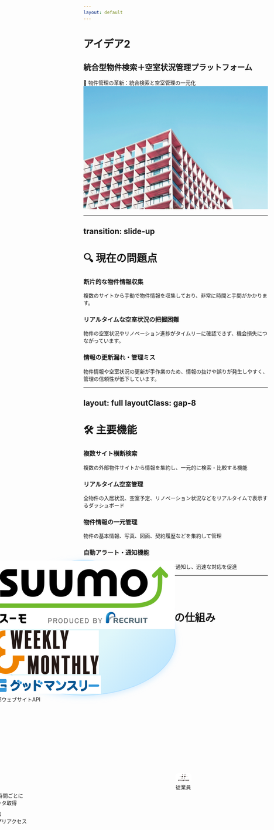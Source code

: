 ```yaml
---
layout: default
---
```


# アイデア2
## 統合型物件検索＋空室状況管理プラットフォーム

<div class="flex flex-row items-center w-full min-h-[10rem]">
	<div class="flex-1">
		<div 
		v-motion
		:initial="{ x: -100, opacity: 0 }"
		:enter="{ x: 0, opacity: 1, transition: { delay: 300, duration: 800 } }"
		class="text-xl mt-8"
		>🏢 物件管理の革新：統合検索と空室管理の一元化
		</div>
	</div>
	<div class="flex-1 flex justify-end">
		<div v-motion
		:initial="{ x: 100, opacity: 0, scale: 0.8 }"
		:enter="{ x: 0, opacity: 1, scale: 1, transition: { delay: 200, duration: 900 } }"
		class="mr-2"
		>
			<img src="/assets/building.jpg" alt="物件管理" class="w-80 h-80 drop-shadow-2xl rounded-2xl bg-white object-cover" />
		</div>
	</div>
</div>

---
transition: slide-up
---

# 🔍 現在の問題点

<div class="grid grid-cols-1 gap-2">
	<div 
		v-motion
		:initial="{ y: 40, opacity: 0, scale: 0.95 }"
		:enter="{ y: 0, opacity: 1, scale: 1, transition: { delay: 200, duration: 600, type: 'spring' } }"
		class="bg-red-100 p-6 rounded-lg"
	>
		<div class="flex items-center mb-4">
			<carbon:data-unstructured class="text-red-500 mr-3 text-2xl" />
			<h3 class="text-xl font-bold text-red-700">断片的な物件情報収集</h3>
		</div>
		<p class="text-gray-700">
			複数のサイトから手動で物件情報を収集しており、非常に時間と手間がかかります。
		</p>
	</div>
	<div 
		v-motion
		:initial="{ x: -60, opacity: 0, scale: 0.9 }"
		:enter="{ x: 0, opacity: 1, scale: 1, transition: { delay: 400, duration: 600, type: 'spring' } }"
		class="bg-orange-100 p-6 rounded-lg"
	>
		<div class="flex items-center mb-4">
			<carbon:time class="text-orange-500 mr-3 text-2xl" />
			<h3 class="text-xl font-bold text-orange-700">リアルタイムな空室状況の把握困難</h3>
		</div>
		<p class="text-gray-700">
			物件の空室状況やリノベーション進捗がタイムリーに確認できず、機会損失につながっています。
		</p>
	</div>
	<div 
		v-motion
		:initial="{ y: 40, opacity: 0, scale: 0.95 }"
		:enter="{ y: 0, opacity: 1, scale: 1, transition: { delay: 600, duration: 600, type: 'spring' } }"
		class="bg-yellow-100 p-6 rounded-lg"
	>
		<div class="flex items-center mb-4">
			<carbon:document-tasks class="text-yellow-500 mr-3 text-2xl" />
			<h3 class="text-xl font-bold text-yellow-700">情報の更新漏れ・管理ミス</h3>
		</div>
		<p class="text-gray-700">
			物件情報や空室状況の更新が手作業のため、情報の抜けや誤りが発生しやすく、管理の信頼性が低下しています。
		</p>
	</div>
	<!-- <div 
		v-motion
		:initial="{ x: 60, opacity: 0, scale: 0.9 }"
		:enter="{ x: 0, opacity: 1, scale: 1, transition: { delay: 600, duration: 600, type: 'spring' } }"
		class="bg-yellow-100 p-6 rounded-lg"
	>
		<div class="flex items-center mb-4">
			<carbon:money class="text-yellow-500 mr-3 text-2xl" />
			<h3 class="text-xl font-bold text-yellow-700">空室期間の長期化リスク</h3>
		</div>
		<p class="text-gray-700">
			物件の準備状況（清掃、修繕、リノベーションなど）の管理が煩雑なため、不必要な空室期間が発生し、収益機会を逃す可能性があります。
		</p>
	</div> -->
</div>

---
layout: full
layoutClass: gap-8
---

# 🛠️ 主要機能


<div class="flex flex-row gap-4 w-full">
	<div class="flex-1 space-y-4">
		<div
			v-motion
			:initial="{ x: -80, y: 40, opacity: 0, scale: 0.8 }"
			:enter="{ x: 0, y: 0, opacity: 1, scale: 1, transition: { delay: 200, duration: 600, type: 'spring' } }"
			class="feature-card"
		>
			<carbon:search class="text-blue-500 text-2xl mb-2" />
			<h3 class="font-bold text-lg mb-2">複数サイト横断検索</h3>
			<p class="text-sm opacity-80">複数の外部物件サイトから情報を集約し、一元的に検索・比較する機能</p>
		</div>
		<div
			v-motion
			:initial="{ x: -80, y: 40, opacity: 0, scale: 0.8 }"
			:enter="{ x: 0, y: 0, opacity: 1, scale: 1, transition: { delay: 400, duration: 600, type: 'spring' } }"
			class="feature-card"
		>
			<carbon:dashboard class="text-green-500 text-2xl mb-2" />
			<h3 class="font-bold text-lg mb-2">リアルタイム空室管理</h3>
			<p class="text-sm opacity-80">全物件の入居状況、空室予定、リノベーション状況などをリアルタイムで表示するダッシュボード</p>
		</div>
	</div>
	<div class="flex-1 space-y-4">
		<!-- <div
			v-motion
			:initial="{ x: 80, y: 40, opacity: 0, scale: 0.8 }"
			:enter="{ x: 0, y: 0, opacity: 1, scale: 1, transition: { delay: 600, duration: 600, type: 'spring' } }"
			class="feature-card"
		>
			<carbon:flow class="text-purple-500 text-2xl mb-2" />
			<h3 class="font-bold text-lg mb-2">リノベーション・準備ワークフロー管理</h3>
			<p class="text-sm opacity-80">物件の清掃、修繕、リノベーションなどのタスク進捗管理と担当者割り当て</p>
		</div> -->
		<div
			v-motion
			:initial="{ x: 80, y: 40, opacity: 0, scale: 0.8 }"
			:enter="{ x: 0, y: 0, opacity: 1, scale: 1, transition: { delay: 600, duration: 600, type: 'spring' } }"
			class="feature-card"
		>
			<carbon:building class="text-orange-500 text-2xl mb-2" />
			<h3 class="font-bold text-lg mb-2">物件情報の一元管理</h3>
			<p class="text-sm opacity-80">物件の基本情報、写真、図面、契約履歴などを集約して管理</p>
		</div>
		<div
			v-motion
			:initial="{ x: 80, y: 40, opacity: 0, scale: 0.8 }"
			:enter="{ x: 0, y: 0, opacity: 1, scale: 1, transition: { delay: 800, duration: 600, type: 'spring' } }"
			class="feature-card"
		>
			<carbon:notification class="text-purple-500 text-2xl mb-2" />
			<h3 class="font-bold text-lg mb-2">自動アラート・通知機能</h3>
			<p class="text-sm opacity-80">空室発生や情報更新時に関係者へ自動で通知し、迅速な対応を促進</p>
		</div>
	</div>
</div>


<style>
.feature-card {
@apply bg-white p-4 rounded-lg shadow-md border border-gray-200;
}
.cloud-bg {
background: #fff;
border-radius: 50% 50% 50% 50% / 60% 60% 40% 40%;
box-shadow: 0 2px 8px 0 #0001;
min-width: 120px;
min-height: 90px;
}
</style>

---
layout: center
---

# 🔄 アプリケーションの仕組み

<div class="relative w-full h-70 flex items-center justify-center">
<!-- Cloud with site logos (left) -->
	<div v-motion
		:initial="{ x: -200, opacity: 0 }"
		:enter="{ x: 0, opacity: 1, transition: { delay: 400, duration: 600 } }"
		class="absolute left-cloud"
	>
		<div class="flex flex-col items-center">
			<div class="cloud-bg flex flex-col items-center justify-center p-4" style="border: 2px solid #b3e0ff; background: linear-gradient(135deg, #e0f7fa 60%, #b3e0ff 100%); box-shadow: 0 4px 16px 0 #b3e0ff88;">
				<img src="../assets/suumo.jpg" alt="SUUMO" class="h-6 mb-2" />
				<img src="../assets/weekly-monthly.svg" alt="WEEKLY & MONTHLY" class="h-6 mb-2" />
				<img src="../assets/good-monthly.png" alt="グッドマンスリー" class="h-6 mb-2" />
			</div>
			<div class="text-center text-xs mt-2">外部ウェブサイトAPI</div>
			<style>
			.cloud-bg {
				background: linear-gradient(135deg, #e0f7fa 60%, #b3e0ff 100%);
				border-radius: 50% 50% 50% 50% / 60% 60% 40% 40%;
				box-shadow: 0 4px 16px 0 #b3e0ff88;
				min-width: 120px;
				min-height: 90px;
				border: 2px solid #b3e0ff;
			}
			</style>
		</div>
	</div>
	<!-- Application (center) -->
	<div v-motion
		:initial="{ scale: 0, opacity: 0 }"
		:enter="{ scale: 1, opacity: 1, transition: { delay: 600, duration: 700 } }"
		class="absolute center-app"
	>
		<div class="flex flex-col items-center">
			<carbon:application-web class="text-6xl text-blue-500 mb-2" />
			<div class="text-center font-bold text-base">アプリケーション</div>
		</div>
	</div>
	<!-- Employee (right) -->
	<div v-motion
		:initial="{ x: 100, opacity: 0 }"
		:enter="{ x: 0, opacity: 1, transition: { delay: 800, duration: 600 } }"
		class="absolute right-employee"
		style=""
	>
		<div class="flex flex-col items-center">
		<carbon:user-filled class="text-6xl text-black mb-2" />
			<div style="background: #fff; border-radius: 8px; padding: 2px; display: inline-block;">
				<img src="/assets/stellarforce.png" alt="Stellar Force" style="height: 20px; width: auto; display: block;" />
			</div>
		<div class="text-center font-bold text-base">従業員</div>
		</div>
	</div>
	<!-- Arrow: Cloud → Application (with label) -->
	<div v-motion
		:initial="{ opacity: 0 }"
		:enter="{ opacity: 1, transition: { delay: 900, duration: 600 } }"
		class="absolute arrow-cloud-app flex flex-col items-center"
	>
		<carbon:arrow-right class="text-2xl text-black" />
		<div class="text-xs mt-1 text-black">24時間ごとに<br>データ取得</div>
	</div>
	<!-- Arrow: Application → Employee (通知) -->
	<div v-motion
		:initial="{ opacity: 0 }"
		:enter="{ opacity: 1, transition: { delay: 1000, duration: 600 } }"
		class="absolute arrow-app-emp-notify flex flex-col items-center"
	>
		<carbon:arrow-right class="text-2xl text-black" />
		<div class="text-xs mt-1 text-black">通知</div>
	</div>
	<!-- Arrow: Employee → Application (アクセス) -->
	<div v-motion
		:initial="{ opacity: 0 }"
		:enter="{ opacity: 1, transition: { delay: 1100, duration: 600 } }"
		class="absolute arrow-emp-app-access flex flex-col items-center"
	>
		<carbon:arrow-left class="text-2xl text-black" />
		<div class="text-xs mt-1 text-black">アプリアクセス</div>
	</div>
</div>

<style>
.left-cloud {
	left: -20%; 
	top: 40%;
	transform: translate(-50%, -50%);
}
.center-app {
	left: 50%; 
	top: 45%;
	transform: translate(-150%, -50%);
}
.right-employee {
	right: -20%; 
	top: 40%;
	transform: translate(50%, -50%);
}
.arrow-cloud-app {
left: 28%;
top: 50%;
transform: translate(-50%, -50%);
}
.arrow-app-emp-notify {
left: 85%;
top: 65%;
transform: translate(-50%, -50%);
}
.arrow-emp-app-access {
left: 81%;
top: 45%;
transform: translate(-50%, -50%);
}
</style>